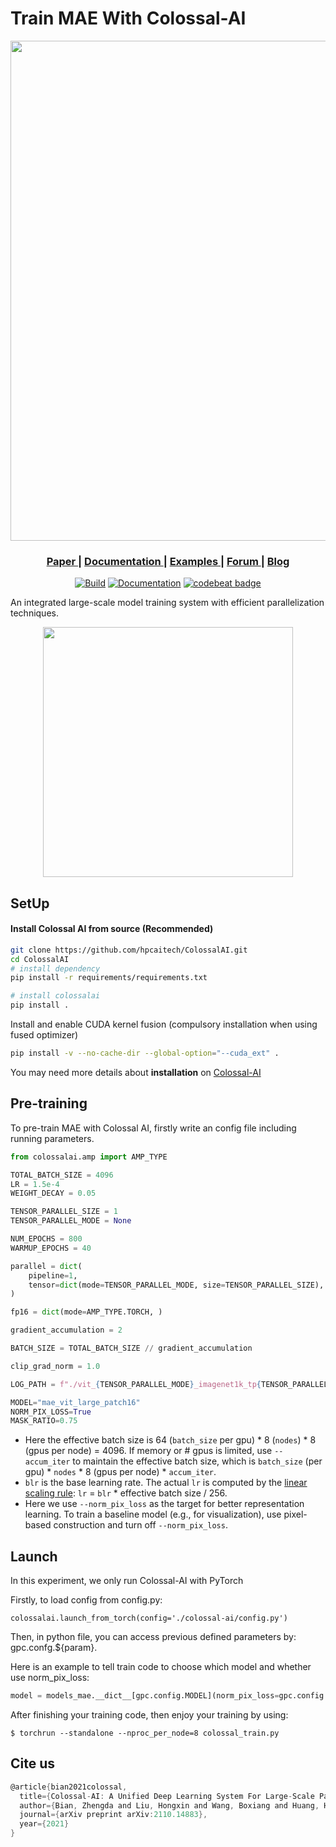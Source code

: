 # Train MAE With Colossal-AI

<p align="center">
  <img src="https://s3.bmp.ovh/imgs/2022/02/94289a0b64636172.png" width="800">
</p>

<div align="center">
   <h3> <a href="https://arxiv.org/abs/2110.14883"> Paper </a> | 
   <a href="https://www.colossalai.org/"> Documentation </a> | 
   <a href="https://github.com/hpcaitech/ColossalAI-Examples"> Examples </a> |   
   <a href="https://github.com/hpcaitech/ColossalAI/discussions"> Forum </a> | 
   <a href="https://medium.com/@hpcaitech"> Blog </a></h3>

   [![Build](https://github.com/hpcaitech/ColossalAI/actions/workflows/PR_CI.yml/badge.svg)](https://github.com/hpcaitech/ColossalAI/actions/workflows/PR_CI.yml)
   [![Documentation](https://readthedocs.org/projects/colossalai/badge/?version=latest)](https://colossalai.readthedocs.io/en/latest/?badge=latest)
   [![codebeat badge](https://codebeat.co/badges/bfe8f98b-5d61-4256-8ad2-ccd34d9cc156)](https://codebeat.co/projects/github-com-hpcaitech-colossalai-main)
</div>
An integrated large-scale model training system with efficient parallelization techniques.

<p align="center">
  <img src="https://user-images.githubusercontent.com/11435359/146857310-f258c86c-fde6-48e8-9cee-badd2b21bd2c.png" width="400">
</p>

## SetUp

#### Install Colossal AI from source (Recommended)

```bash
git clone https://github.com/hpcaitech/ColossalAI.git
cd ColossalAI
# install dependency
pip install -r requirements/requirements.txt

# install colossalai
pip install .
```

Install and enable CUDA kernel fusion (compulsory installation when using fused optimizer)

```bash
pip install -v --no-cache-dir --global-option="--cuda_ext" .
```

You may need more details about **installation** on [Colossal-AI](https://github.com/hpcaitech/ColossalAI )

## Pre-training

To pre-train MAE with Colossal AI, firstly write an config file including running parameters.

```python
from colossalai.amp import AMP_TYPE

TOTAL_BATCH_SIZE = 4096
LR = 1.5e-4
WEIGHT_DECAY = 0.05

TENSOR_PARALLEL_SIZE = 1
TENSOR_PARALLEL_MODE = None

NUM_EPOCHS = 800
WARMUP_EPOCHS = 40

parallel = dict(
    pipeline=1,
    tensor=dict(mode=TENSOR_PARALLEL_MODE, size=TENSOR_PARALLEL_SIZE),
)

fp16 = dict(mode=AMP_TYPE.TORCH, )

gradient_accumulation = 2

BATCH_SIZE = TOTAL_BATCH_SIZE // gradient_accumulation

clip_grad_norm = 1.0

LOG_PATH = f"./vit_{TENSOR_PARALLEL_MODE}_imagenet1k_tp{TENSOR_PARALLEL_SIZE}_bs{BATCH_SIZE}_lr{LR}_{fp16['mode']}_clip_grad{clip_grad_norm}/"

MODEL="mae_vit_large_patch16"
NORM_PIX_LOSS=True
MASK_RATIO=0.75
```

- Here the effective batch size is 64 (`batch_size` per gpu) * 8 (`nodes`) * 8 (gpus per node) = 4096. If memory or # gpus is limited, use `--accum_iter` to maintain the effective batch size, which is `batch_size` (per gpu) * `nodes` * 8 (gpus per node) * `accum_iter`.
- `blr` is the base learning rate. The actual `lr` is computed by the [linear scaling rule](https://arxiv.org/abs/1706.02677): `lr` = `blr` * effective batch size / 256.
- Here we use `--norm_pix_loss` as the target for better representation learning. To train a baseline model (e.g., for visualization), use pixel-based construction and turn off `--norm_pix_loss`.

## Launch

In this experiment, we only run Colossal-AI with PyTorch

Firstly, to load config from config.py:

```
colossalai.launch_from_torch(config='./colossal-ai/config.py')
```

Then, in python file, you can access previous defined parameters by: gpc.confg.${param}.

Here is an example to tell train code to choose which model and whether use norm_pix_loss:

```python
model = models_mae.__dict__[gpc.config.MODEL](norm_pix_loss=gpc.config.NORM_PIX_LOSS)
```

After finishing your training code, then enjoy your training by using: 

```
$ torchrun --standalone --nproc_per_node=8 colossal_train.py
```

## Cite us

```c
@article{bian2021colossal,
  title={Colossal-AI: A Unified Deep Learning System For Large-Scale Parallel Training},
  author={Bian, Zhengda and Liu, Hongxin and Wang, Boxiang and Huang, Haichen and Li, Yongbin and Wang, Chuanrui and Cui, Fan and You, Yang},
  journal={arXiv preprint arXiv:2110.14883},
  year={2021}
}
```


